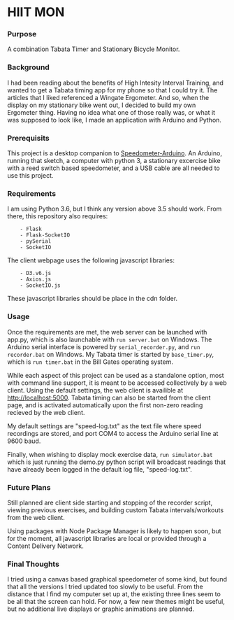 # HIIT MON

### Purpose

A combination Tabata Timer and Stationary Bicycle Monitor.

### Background

I had been reading about the benefits of High Intesity Interval Training, and wanted to get a Tabata timing app for my phone so that I could try it.  The articles that I liked referenced a Wingate Ergometer.  And so, when the display on my stationary bike went out, I decided to build my own Ergometer thing.  Having no idea what one of those really was, or what it was supposed to look like, I made an application with Arduino and Python.

### Prerequisits

This project is a desktop companion to [Speedometer-Arduino](-). An Arduino, running that sketch, a computer with python 3, a stationary excercise bike with a reed switch based speedometer, and a USB cable are all needed to use this project.

### Requirements

I am using Python 3.6, but I think any version above 3.5 should work.
From there, this repository also requires:

		- Flask
		- Flask-SocketIO
		- pySerial
		- SocketIO

The client webpage uses the following javascript libraries:

		- D3.v6.js
		- Axios.js
		- SocketIO.js

These javascript libraries should be place in the cdn folder.

### Usage

Once the requirements are met, the web server can be launched with app.py, which is also launchable with `run server.bat` on Windows.  The Arduino serial interface is powered by `serial_recorder.py`, and `run recorder.bat` on Windows.  My Tabata timer is started by `base_timer.py`, which is `run timer.bat` in the Bill Gates operating system.

While each aspect of this project can be used as a standalone option, most with command line support, it is meant to be accessed collectively by a web client.  Using the default settings, the web client is availible at [http://localhost:5000](http://localhost:5000).  Tabata timing can also be started from the client page, and is activated automatically upon the first non-zero reading recieved by the web client.

My default settings are "speed-log.txt" as the text file where speed recordings are stored, and port COM4 to access the Arduino serial line at 9600 baud.

Finally, when wishing to display mock exercise data, `run simulator.bat` which is just running the demo.py python script will broadcast readings that have already been logged in the default log file, "speed-log.txt".

### Future Plans

Still planned are client side starting and stopping of the recorder script, viewing previous exercises, and building custom Tabata intervals/workouts from the web client.

Using packages with Node Package Manager is likely to happen soon, but for the moment, all javascript libraries are local or provided through a Content Delivery Network.

### Final Thoughts

I tried using a canvas based graphical speedometer of some kind, but found that all the versions I tried updated too slowly to be useful.  From the distance that I find my computer set up at, the existing three lines seem to be all that the screen can hold.  For now, a few new themes might be useful, but no additional live displays or graphic animations are planned.